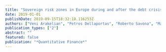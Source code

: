 ```yaml
---
title: "Sovereign risk zones in Europe during and after the debt crisis"
date: 2019-01-01
publishDate: 2019-09-15T18:32:18.116253Z
authors: ["Veni Arakelian", "Petros Dellaportas", "Roberto Savona", "Marika Vezzoli"]
publication_types: ["2"]
abstract: ""
featured: false
publication: "*Quantitative Finance*"
---
```


